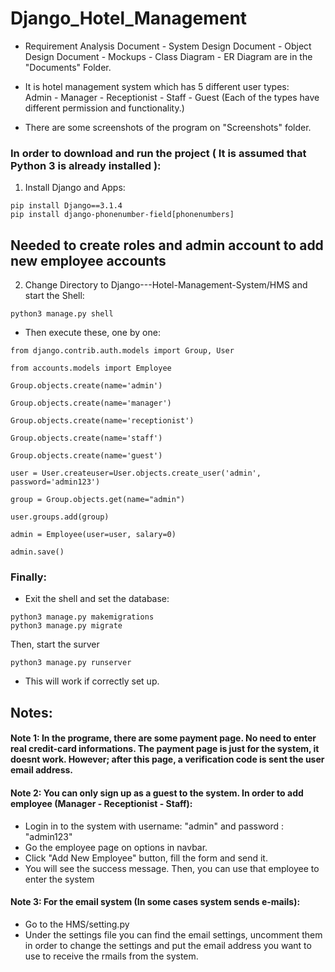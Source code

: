 # Django_Hotel_Management
* Requirement Analysis Document - System Design Document - Object Design Document - Mockups - Class Diagram - ER Diagram are in the "Documents" Folder.

* It is hotel management system which has 5 different user types: <br>
Admin - Manager - Receptionist - Staff - Guest  (Each of the types have different permission and functionality.) 

* There are some screenshots of the program on "Screenshots" folder.

### In order to download and run the project ( It is assumed that Python 3 is already installed ):
1. Install Django and Apps:
```shell
pip install Django==3.1.4
pip install django-phonenumber-field[phonenumbers]
```
## Needed to create roles and admin account to add new employee accounts
2. Change Directory to Django---Hotel-Management-System/HMS and start the Shell:
```shell
python3 manage.py shell
```
* Then execute these, one by one:
```shell
from django.contrib.auth.models import Group, User
```

```shell
from accounts.models import Employee
```

```shell
Group.objects.create(name='admin')
```

```shell
Group.objects.create(name='manager')
```

```shell
Group.objects.create(name='receptionist')
```

```shell
Group.objects.create(name='staff')
```

```shell
Group.objects.create(name='guest')
```

```shell
user = User.createuser=User.objects.create_user('admin', password='admin123')
```

```shell
group = Group.objects.get(name="admin")
```

```shell
user.groups.add(group)
```

```shell
admin = Employee(user=user, salary=0)
```

```shell
admin.save()
```

### Finally:
* Exit the shell and set the database: 
```shell
python3 manage.py makemigrations
python3 manage.py migrate
```
Then, start the surver
```shell
python3 manage.py runserver
```
* This will work if correctly set up.

## Notes:
#### Note 1: In the programe, there are some payment page. No need to enter real credit-card informations. The payment page is just for the system, it doesnt work. However; after this page, a verification code is sent the user email address.


#### Note 2: You can only sign up as a guest to the system. In order to add employee (Manager - Receptionist - Staff): 
* Login in to the system with username: "admin" and password : "admin123"
* Go the employee page on options in navbar.
* Click "Add New Employee" button, fill the form and send it.
* You will see the success message. Then, you can use that employee to enter the system 


#### Note 3: For the email system (In some cases system sends e-mails):
* Go to the HMS/setting.py
* Under the settings file you can find the email settings, uncomment them in order to change the settings and put the email address you want to use to receive the rmails from the system.
